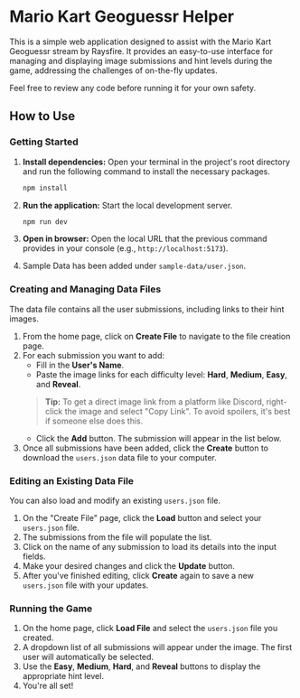 ﻿# Mario Kart Geoguessr Helper

This is a simple web application designed to assist with the Mario Kart Geoguessr stream by Raysfire. It provides an easy-to-use interface for managing and displaying image submissions and hint levels during the game, addressing the challenges of on-the-fly updates.

Feel free to review any code before running it for your own safety.
## How to Use

### Getting Started

1.  **Install dependencies:** Open your terminal in the project's root directory and run the following command to install the necessary packages.
    ```bash
    npm install
    ```

2.  **Run the application:** Start the local development server.
    ```bash
    npm run dev
    ```

3.  **Open in browser:** Open the local URL that the previous command provides in your console (e.g., `http://localhost:5173`).
4. Sample Data has been added under `sample-data/user.json`.

### Creating and Managing Data Files

The data file contains all the user submissions, including links to their hint images.

1.  From the home page, click on **Create File** to navigate to the file creation page.
2.  For each submission you want to add:
    *   Fill in the **User's Name**.
    *   Paste the image links for each difficulty level: **Hard**, **Medium**, **Easy**, and **Reveal**.
    > **Tip:** To get a direct image link from a platform like Discord, right-click the image and select "Copy Link". To avoid spoilers, it's best if someone else does this.
    *   Click the **Add** button. The submission will appear in the list below.
3.  Once all submissions have been added, click the **Create** button to download the `users.json` data file to your computer.

### Editing an Existing Data File

You can also load and modify an existing `users.json` file.

1.  On the "Create File" page, click the **Load** button and select your `users.json` file.
2.  The submissions from the file will populate the list.
3.  Click on the name of any submission to load its details into the input fields.
4.  Make your desired changes and click the **Update** button.
5.  After you've finished editing, click **Create** again to save a new `users.json` file with your updates.

### Running the Game

1.  On the home page, click **Load File** and select the `users.json` file you created.
2.  A dropdown list of all submissions will appear under the image. The first user will automatically be selected.
3.  Use the **Easy**, **Medium**, **Hard**, and **Reveal** buttons to display the appropriate hint level.
4.  You're all set!
